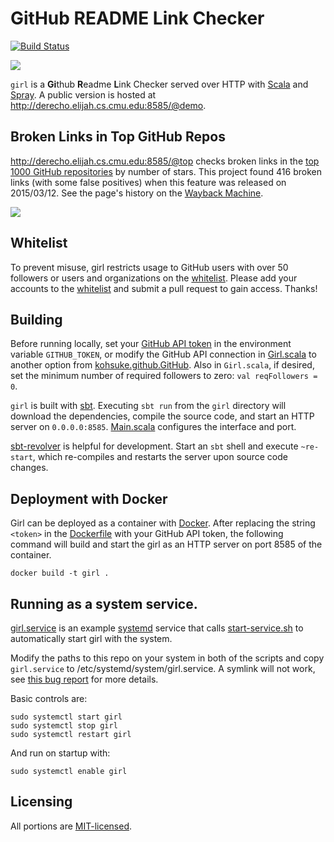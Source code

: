 # GitHub README Link Checker
[![Build Status](https://travis-ci.org/bamos/girl.svg?branch=master)](https://travis-ci.org/bamos/girl)

![](https://raw.githubusercontent.com/bamos/girl/master/screenshot.png)

`girl` is a <b>Gi</b>thub <b>R</b>eadme <b>L</b>ink Checker
served over HTTP with [Scala](http://scala-lang.org/)
and [Spray](http://spray.io/).
A public version is hosted at <http://derecho.elijah.cs.cmu.edu:8585/@demo>.

## Broken Links in Top GitHub Repos
<http://derecho.elijah.cs.cmu.edu:8585/@top> checks broken links in
the [top 1000 GitHub repositories](https://github.com/search?q=stars%3A%3E1)
by number of stars.
This project found 416 broken links (with some false positives) when this
feature was released on 2015/03/12.
See the page's history on the
[Wayback Machine](https://web.archive.org/web/20150313120353/http://derecho.elijah.cs.cmu.edu:8585/@top).

![](https://raw.githubusercontent.com/bamos/girl/master/top-screenshot-2015-03-12.png)

## Whitelist
To prevent misuse, girl restricts usage to
GitHub users with
over 50 followers or users and organizations on the
[whitelist](https://github.com/bamos/girl/blob/master/src/main/scala/Whitelist.scala).
Please add your accounts to the
[whitelist](https://github.com/bamos/girl/blob/master/src/main/scala/Whitelist.scala)
and submit a pull request to gain access. Thanks!

## Building

Before running locally,
set your [GitHub API token](https://github.com/blog/1509-personal-api-tokens)
in the environment variable `GITHUB_TOKEN`,
or modify the GitHub API connection in
[Girl.scala](https://github.com/bamos/girl/blob/master/src/main/scala/Girl.scala)
to another option from
[kohsuke.github.GitHub](http://github-api.kohsuke.org/apidocs/org/kohsuke/github/GitHub.html).
Also in `Girl.scala`, if desired, set the minimum number of
required followers to zero: `val reqFollowers = 0`.


`girl` is built with [sbt][sbt].
Executing `sbt run` from the `girl` directory will download
the dependencies, compile the source code, and start
an HTTP server on `0.0.0.0:8585`.
[Main.scala](https://github.com/bamos/girl/blob/master/src/main/scala/Main.scala)
configures the interface and port.

[sbt-revolver][sbt-revolver] is helpful for development.
Start an `sbt` shell and execute `~re-start`,
which re-compiles and restarts the server upon source code changes.

[sbt]: http://www.scala-sbt.org/
[sbt-revolver]: https://github.com/spray/sbt-revolver

## Deployment with Docker

Girl can be deployed as a container with [Docker](https://www.docker.com/).
After replacing the string `<token>` in the
[Dockerfile](https://github.com/bamos/girl/blob/master/Dockerfile)
with your GitHub API token, the following command
will build and start the girl as an HTTP server on port 8585
of the container.

```
docker build -t girl .
```

## Running as a system service.
[girl.service](https://github.com/bamos/girl/blob/master/girl.service)
is an example [systemd](http://www.freedesktop.org/wiki/Software/systemd/)
service that calls
[start-service.sh](https://github.com/bamos/girl/blob/master/start-service.sh)
to automatically start girl with the system.

Modify the paths to this repo on your system in both of the scripts
and copy `girl.service` to /etc/systemd/system/girl.service.
A symlink will not work, see
[this bug report](https://bugzilla.redhat.com/show_bug.cgi?id=955379)
for more details.

Basic controls are:

```
sudo systemctl start girl
sudo systemctl stop girl
sudo systemctl restart girl
```

And run on startup with:

```
sudo systemctl enable girl
```

## Licensing
All portions are [MIT-licensed](https://github.com/bamos/girl/blob/master/LICENSE.mit).

